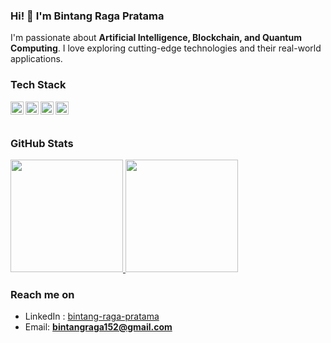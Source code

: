 ### Hi! 👋 I'm Bintang Raga Pratama  

I'm passionate about **Artificial Intelligence, Blockchain, and Quantum Computing**. I love exploring cutting-edge technologies and their real-world applications.  

### **Tech Stack**
<a href="#"><img align="left" alt="Python" title="Python" width="21px" src="https://upload.wikimedia.org/wikipedia/commons/c/c3/Python-logo-notext.svg" /></a>
<a href="https://ethereum.org/en/developers/"><img align="left" alt="Ethereum" title="Ethereum" width="21px" src="https://upload.wikimedia.org/wikipedia/commons/0/05/Ethereum_logo_2014.svg" /></a>
<a href="https://www.tensorflow.org/"><img align="left" alt="TensorFlow" title="TensorFlow" width="21px" src="https://upload.wikimedia.org/wikipedia/commons/2/2d/Tensorflow_logo.svg" /></a>
<a href="https://qiskit.org/"><img align="left" alt="Qiskit" title="Qiskit" width="21px" src="https://upload.wikimedia.org/wikipedia/commons/3/3a/Qiskit_logo.png" /></a>
<br><br>

### **GitHub Stats**
<p align="left">
<a href="https://github.com/SuryakandaRagaWistara">
  <img height="180em" src="https://github-readme-stats-eight-theta.vercel.app/api?username=SuryakandaRagaWistara&show_icons=true&theme=algolia&include_all_commits=true&count_private=true"/>
  <img height="180em" src="https://github-readme-stats-eight-theta.vercel.app/api/top-langs/?username=SuryakandaRagaWistara&layout=compact&langs_count=8&theme=algolia"/>
</a>
</p>

### **Reach me on**
- LinkedIn : <a href="https://www.linkedin.com/in/bintang-raga-pratama-634081241/">bintang-raga-pratama</a>  
- Email: **bintangraga152@gmail.com**  

